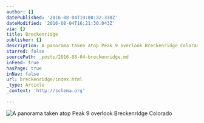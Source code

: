 ```yaml
---
author: []
datePublished: '2016-08-04T19:00:32.330Z'
dateModified: '2016-08-04T16:21:30.043Z'
via: {}
title: Breckenridge
publisher: {}
description: A panorama taken atop Peak 9 overlook Breckenridge Colorado
starred: false
sourcePath: _posts/2016-08-04-breckenridge.md
inFeed: true
hasPage: true
inNav: false
url: breckenridge/index.html
_type: Article
_context: 'http://schema.org'

---
```

![A panorama taken atop Peak 9 overlook Breckenridge Colorado](https://the-grid-user-content.s3-us-west-2.amazonaws.com/ae842b7f-a34d-4b2c-ba0e-02ade6aaab11.jpg)